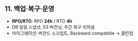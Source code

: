 ## 11. 백업·복구·운영

- **RPO/RTO**: RPO **24h** / RTO **4h**
- DB 일일 스냅샷, S3 버전닝, 주간 복구 리허설
- 마이그레이션: 버전드 스크립트, Backward compatible → 클린업
